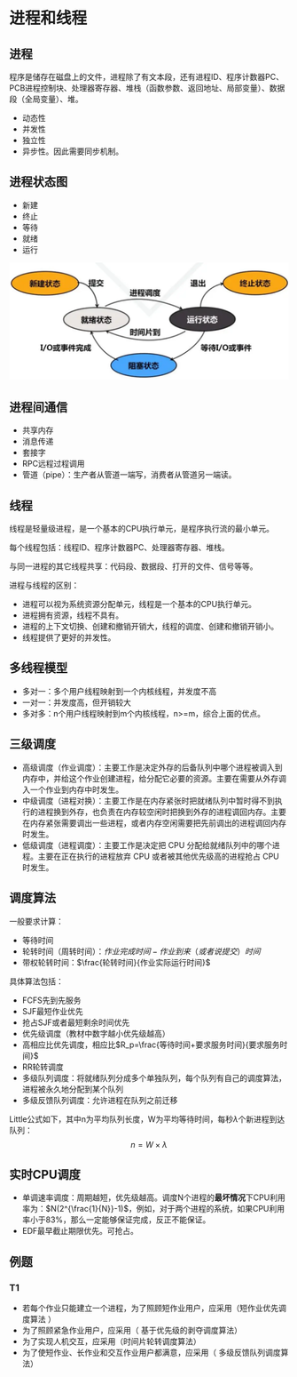 # 进程和线程

## 进程

程序是储存在磁盘上的文件，进程除了有文本段，还有进程ID、程序计数器PC、PCB进程控制块、处理器寄存器、堆栈（函数参数、返回地址、局部变量）、数据段（全局变量）、堆。

- 动态性
- 并发性
- 独立性
- 异步性。因此需要同步机制。

## 进程状态图

- 新建
- 终止
- 等待
- 就绪
- 运行

![](./img/jcztt.png)

## 进程间通信

- 共享内存
- 消息传递
- 套接字
- RPC远程过程调用
- 管道（pipe）：生产者从管道一端写，消费者从管道另一端读。

## 线程

线程是轻量级进程，是一个基本的CPU执行单元，是程序执行流的最小单元。

每个线程包括：线程ID、程序计数器PC、处理器寄存器、堆栈。

与同一进程的其它线程共享：代码段、数据段、打开的文件、信号等等。

进程与线程的区别：

- 进程可以视为系统资源分配单元，线程是一个基本的CPU执行单元。
- 进程拥有资源，线程不具有。
- 进程的上下文切换、创建和撤销开销大，线程的调度、创建和撤销开销小。
- 线程提供了更好的并发性。

## 多线程模型

- 多对一：多个用户线程映射到一个内核线程，并发度不高
- 一对一：并发度高，但开销较大
- 多对多：n个用户线程映射到m个内核线程，n>=m，综合上面的优点。

## 三级调度

- 高级调度（作业调度）：主要工作是决定外存的后备队列中哪个进程被调入到内存中，并给这个作业创建进程，给分配它必要的资源。主要在需要从外存调入一个作业到内存中时发生。
- 中级调度（进程对换）：主要工作是在内存紧张时把就绪队列中暂时得不到执行的进程换到外存，也负责在内存较空闲时把换到外存的进程调回内存。主要在内存紧张需要调出一些进程，或者内存空闲需要把先前调出的进程调回内存时发生。
- 低级调度（进程调度）：主要工作是决定把 CPU 分配给就绪队列中的哪个进程。主要在正在执行的进程放弃 CPU 或者被其他优先级高的进程抢占 CPU 时发生。

## 调度算法

一般要求计算：

- 等待时间
- 轮转时间（周转时间）：$作业完成时间-作业到来（或者说提交）时间$
- 带权轮转时间：$\frac{轮转时间}{作业实际运行时间}$

具体算法包括：

- FCFS先到先服务
- SJF最短作业优先
- 抢占SJF或者最短剩余时间优先
- 优先级调度（教材中数字越小优先级越高）
- 高相应比优先调度，相应比$R_p=\frac{等待时间+要求服务时间}{要求服务时间}$
- RR轮转调度
- 多级队列调度：将就绪队列分成多个单独队列，每个队列有自己的调度算法，进程被永久地分配到某个队列
- 多级反馈队列调度：允许进程在队列之前迁移

Little公式如下，其中n为平均队列长度，W为平均等待时间，每秒$\lambda$个新进程到达队列：
$$
n=W\times \lambda
$$
## 实时CPU调度

- 单调速率调度：周期越短，优先级越高。调度N个进程的**最坏情况**下CPU利用率为：$N(2^{\frac{1}{N}}-1)$，例如，对于两个进程的系统，如果CPU利用率小于83%，那么一定能够保证完成，反正不能保证。
- EDF最早截止期限优先。可抢占。

## 例题

### T1

- 若每个作业只能建立一个进程，为了照顾短作业用户，应采用（短作业优先调度算法 ）
- 为了照顾紧急作业用户，应采用（ 基于优先级的剥夺调度算法）
- 为了实现人机交互，应采用（时间片轮转调度算法）
- 为了使短作业、长作业和交互作业用户都满意，应采用（ 多级反馈队列调度算法）

